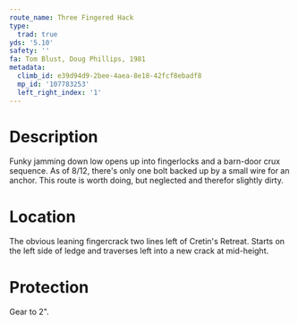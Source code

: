 ```yaml
---
route_name: Three Fingered Hack
type:
  trad: true
yds: '5.10'
safety: ''
fa: Tom Blust, Doug Phillips, 1981
metadata:
  climb_id: e39d94d9-2bee-4aea-8e18-42fcf8ebadf8
  mp_id: '107783253'
  left_right_index: '1'
---
```

# Description
Funky jamming down low opens up into fingerlocks and a barn-door crux sequence.  As of 8/12, there's only one bolt backed up by a small wire for an anchor.  This route is worth doing, but neglected and therefor slightly dirty.

# Location
The obvious leaning fingercrack two lines left of Cretin's Retreat.  Starts on the left side of ledge and traverses left into a new crack at mid-height.

# Protection
Gear to 2".
